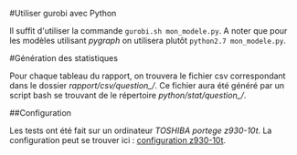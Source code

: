 #Utiliser gurobi avec Python

Il suffit d'utiliser la commande `gurobi.sh mon_modele.py`. A noter que pour les modèles utilisant *pygraph* on utilisera plutôt `python2.7 mon_modele.py`.

#Génération des statistiques

Pour chaque tableau du rapport, on trouvera le fichier csv correspondant dans le dossier *rapport/csv/question_<numero>/*. Ce fichier aura été généré par un script bash se trouvant de le répertoire *python/stat/question_<numero>/*.

##Configuration

Les tests ont été fait sur un ordinateur *TOSHIBA portege z930-10t*. La configuration peut se trouver ici : [configuration z930-10t](http://www.materiel.net/ordinateur-portable/toshiba-portege-z930-10t-80440.html).


